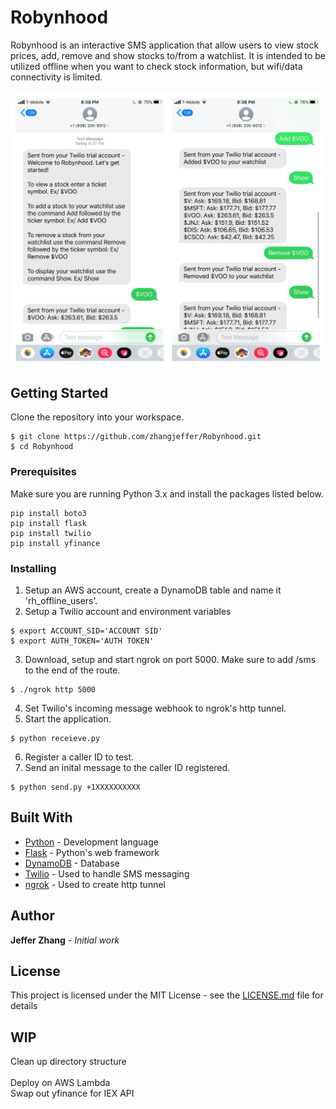 # Robynhood

Robynhood is an interactive SMS application that allow users to view stock prices, add, remove and show stocks to/from a watchlist. It is intended to be utilized offline when you want to check stock information, but wifi/data connectivity is limited.

![](images/robynhood.png)

## Getting Started

Clone the repository into your workspace.

```
$ git clone https://github.com/zhangjeffer/Robynhood.git
$ cd Robynhood
```

### Prerequisites

Make sure you are running Python 3.x and install the packages listed below.

```
pip install boto3
pip install flask
pip install twilio
pip install yfinance
```

### Installing

1. Setup an AWS account, create a DynamoDB table and name it 'rh_offline_users'.
2. Setup a Twilio account and environment variables
```
$ export ACCOUNT_SID='ACCOUNT SID'
$ export AUTH_TOKEN='AUTH TOKEN'
```
3. Download, setup and start ngrok on port 5000. Make sure to add /sms to the end of the route.
```
$ ./ngrok http 5000
```
4. Set Twilio's incoming message webhook to ngrok's http tunnel.
5. Start the application. 
```
$ python receieve.py
```
6. Register a caller ID to test.
7. Send an inital message to the caller ID registered.
```
$ python send.py +1XXXXXXXXXX
```

## Built With

* [Python](https://www.python.org/) - Development language
* [Flask](https://flask.palletsprojects.com/en/1.1.x/) - Python's web framework
* [DynamoDB](https://aws.amazon.com/dynamodb/) - Database
* [Twilio](https://www.twilio.com/) - Used to handle SMS messaging
* [ngrok](https://ngrok.com/) - Used to create http tunnel

## Author

**Jeffer Zhang** - *Initial work* 

## License

This project is licensed under the MIT License - see the [LICENSE.md](LICENSE.md) file for details

## WIP

Clean up directory structure<br/>  
Deploy on AWS Lambda<br/>
Swap out yfinance for IEX API
